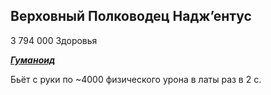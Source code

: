 ## Верховный Полководец Надж’ентус ##

3 794 000 Здоровья


<em><u><b>Гуманоид</b></u></em>


Бьёт с руки по ~4000 физического урона в латы раз в 2 с.
